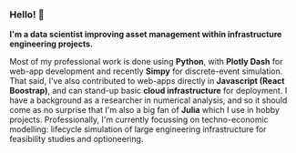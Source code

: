### Hello! 👋

**I'm a data scientist improving asset management within infrastructure engineering projects.**

Most of my professional work is done using **Python**, with **Plotly Dash** for web-app development and recently **Simpy** for discrete-event simulation.
That said, I've also contributed to web-apps directly in **Javascript (React Boostrap)**, and can stand-up basic **cloud infrastructure** for deployment.
I have a background as a researcher in numerical analysis, and so it should come as no surprise that I'm also a big fan of **Julia** which I use in hobby projects.
Professionally, I'm currently focussing on techno-economic modelling: lifecycle simulation of large engineering infrastructure for feasibility studies and optioneering.
